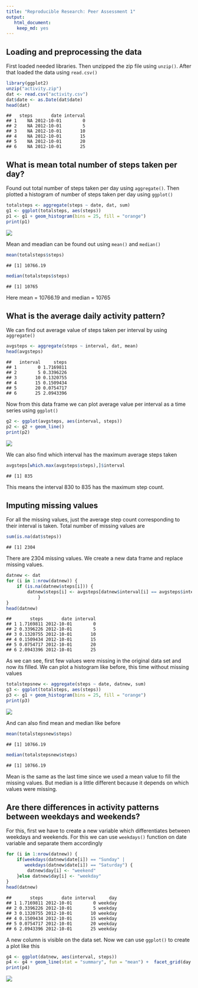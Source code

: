 ```yaml
---
title: "Reproducible Research: Peer Assessment 1" 
output: 
   html_document:
    keep_md: yes
---
```


## Loading and preprocessing the data

First loaded needed libraries. Then unzipped the zip file using `unzip()`. 
After that loaded the data using `read.csv()`


```r
library(ggplot2)
unzip("activity.zip")
dat <- read.csv("activity.csv")
dat$date <- as.Date(dat$date)
head(dat)
```

```
##   steps       date interval
## 1    NA 2012-10-01        0
## 2    NA 2012-10-01        5
## 3    NA 2012-10-01       10
## 4    NA 2012-10-01       15
## 5    NA 2012-10-01       20
## 6    NA 2012-10-01       25
```

## What is mean total number of steps taken per day?

Found out total number of steps taken per day using `aggregate()`. Then plotted 
a histogram of number of steps taken per day using `ggplot()`


```r
totalsteps <- aggregate(steps ~ date, dat, sum)
g1 <- ggplot(totalsteps, aes(steps))
p1 <- g1 + geom_histogram(bins = 25, fill = "orange")
print(p1)
```

![](PA1_template_files/figure-html/unnamed-chunk-2-1.png)<!-- -->

Mean and meadian can be found out using `mean()` and `median()`

```r
mean(totalsteps$steps)
```

```
## [1] 10766.19
```

```r
median(totalsteps$steps)
```

```
## [1] 10765
```

Here mean = 10766.19 and median = 10765

## What is the average daily activity pattern?

We can find out average value of steps taken per interval by using `aggregate()`


```r
avgsteps <- aggregate(steps ~ interval, dat, mean)
head(avgsteps)
```

```
##   interval     steps
## 1        0 1.7169811
## 2        5 0.3396226
## 3       10 0.1320755
## 4       15 0.1509434
## 5       20 0.0754717
## 6       25 2.0943396
```

Now from this data frame we can plot average value per interval as a time series
using `ggplot()`


```r
g2 <- ggplot(avgsteps, aes(interval, steps))
p2 <- g2 + geom_line()
print(p2)
```

![](PA1_template_files/figure-html/unnamed-chunk-5-1.png)<!-- -->

We can also find which interval has the maximum average steps taken 


```r
avgsteps[which.max(avgsteps$steps),]$interval
```

```
## [1] 835
```
This means the interval 830 to 835 has the maximum step count.

## Imputing missing values

For all the missing values, just the average step count corresponding to their 
interval is taken. Total number of missing values are


```r
sum(is.na(dat$steps))
```

```
## [1] 2304
```

There are 2304 missing values. We create a new data frame and replace missing
values.


```r
datnew <- dat
for (i in 1:nrow(datnew)) {
    if (is.na(datnew$steps[i])) {
        datnew$steps[i] <- avgsteps[datnew$interval[i] == avgsteps$interval,2]
            }
}
head(datnew)
```

```
##       steps       date interval
## 1 1.7169811 2012-10-01        0
## 2 0.3396226 2012-10-01        5
## 3 0.1320755 2012-10-01       10
## 4 0.1509434 2012-10-01       15
## 5 0.0754717 2012-10-01       20
## 6 2.0943396 2012-10-01       25
```

As we can see, first few values were missing in the original data set and now
its filled. We can plot a histogram like before, this time without missing 
values


```r
totalstepsnew <- aggregate(steps ~ date, datnew, sum)
g3 <- ggplot(totalsteps, aes(steps))
p3 <- g1 + geom_histogram(bins = 25, fill = "orange")
print(p3)
```

![](PA1_template_files/figure-html/unnamed-chunk-9-1.png)<!-- -->

And can also find mean and median like before


```r
mean(totalstepsnew$steps)
```

```
## [1] 10766.19
```

```r
median(totalstepsnew$steps)
```

```
## [1] 10766.19
```

Mean is the same as the last time since we used a mean value to fill the missing
values. But median is a little different because it depends on which values were
missing.


## Are there differences in activity patterns between weekdays and weekends?

For this, first we have to create a new variable which differentiates between
weekdays and weekends. For this we can use `weekdays()` function on date 
variable and separate them accordingly


```r
for (i in 1:nrow(datnew)) {
    if(weekdays(datnew$date[i]) == "Sunday" | 
       weekdays(datnew$date[i]) == "Saturday") {
        datnew$day[i] <- "weekend"
    }else datnew$day[i] <- "weekday"
}
head(datnew)
```

```
##       steps       date interval     day
## 1 1.7169811 2012-10-01        0 weekday
## 2 0.3396226 2012-10-01        5 weekday
## 3 0.1320755 2012-10-01       10 weekday
## 4 0.1509434 2012-10-01       15 weekday
## 5 0.0754717 2012-10-01       20 weekday
## 6 2.0943396 2012-10-01       25 weekday
```
A new column is visible on the data set. Now we can use `ggplot()` to create a 
plot like this


```r
g4 <- ggplot(datnew, aes(interval, steps))
p4 <- g4 + geom_line(stat = "summary", fun = "mean") +  facet_grid(day ~ .)
print(p4)
```

![](PA1_template_files/figure-html/unnamed-chunk-12-1.png)<!-- -->

